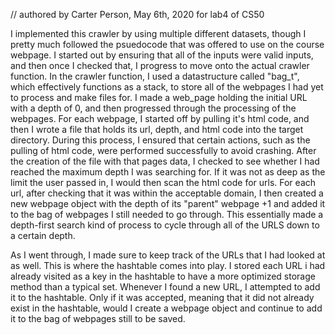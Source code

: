 // authored by Carter Person, May 6th, 2020 for lab4 of CS50

I implemented this crawler by using multiple different datasets, though I pretty much followed the psuedocode that was offered to use on the course webpage. I started out by ensuring that all of the inputs were valid inputs, and then once I checked that, I progress to move onto the actual crawler function. In the crawler function, I used a datastructure called "bag_t", which effectively functions as a stack, to store all of the webpages I had yet to process and make files for. I made a web_page holding the initial URL with a depth of 0, and then progressed through the processing of the webpages. For each webpage, I started off by pulling it's html code, and then I wrote a file that holds its url, depth, and html code into the target directory. During this process, I ensured that certain actions, such as the pulling of html code, were performed successfully to avoid crashing. After the creation of the file with that pages data, I checked to see whether I had reached the maximum depth I was searching for. If it was not as deep as the limit the user passed in, I would then scan the html code for urls. For each url, after checking that it was within the acceptable domain, I then created a new webpage object with the depth of its "parent" webpage +1 and added it to the bag of webpages I still needed to go through. This essentially made a depth-first search kind of process to cycle through all of the URLS down to a certain depth.


 As I went through, I made sure to keep track of the URLs that I had looked at as well. This is where the hashtable comes into play. I stored each URL i had already visited as a key in the hashtable to have a more optimized storage method than a typical set. Whenever I found a new URL, I attempted to add it to the hashtable. Only if it was accepted, meaning that it did not already exist in the hashtable, would I create a webpage object and continue to add it to the bag of webpages still to be saved.